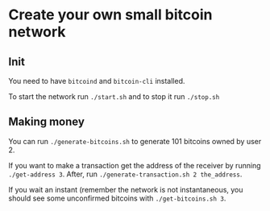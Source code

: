 # Create your own small bitcoin network
## Init
You need to have ```bitcoind``` and ```bitcoin-cli``` installed.

To start the network run ```./start.sh``` and to stop it run ```./stop.sh```

## Making money
You can run ```./generate-bitcoins.sh``` to generate 101 bitcoins owned by
user 2.

If you want to make a transaction get the address of the receiver by running
```./get-address 3```. After, run ```./generate-transaction.sh 2 the_address```.

If you wait an instant (remember the network is not instantaneous, you should
see some unconfirmed bitcoins with ```./get-bitcoins.sh 3```.
